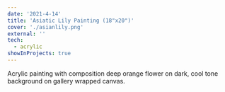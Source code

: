 ```yaml
---
date: '2021-4-14'
title: 'Asiatic Lily Painting (18"x20")'
cover: './asianlily.png'
external: ''
tech:
  - acrylic
showInProjects: true
---
```


Acrylic painting with composition deep orange flower on dark, cool tone background on gallery wrapped canvas.

